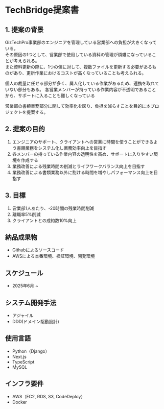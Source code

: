 # TechBridge提案書

## 1. 提案の背景

GizTechPro事業部のエンジニアを管理している営業部への負担が大きくなっている。  
その原因の1つとして、営業部で使用している資料の管理が煩雑になっていることが考えられる。  
また資料更新の際に、1つの値に対して、複数ファイルを更新する必要があるものがあり、更新作業におけるコストが高くなっていることも考えられる。  

個人の裁量に任せる部分が多く、属人化している作業があるため、連携を取れていない部分もある。
各営業メンバーが持っている作業内容が不透明であることから、サポートに入ることも難しくなっている

営業部の書類業務部分に関して効率化を図り、負担を減らすことを目的に本プロジェクトを提案する。  

## 2. 提案の目的

1. エンジニアのサポート、クライアントへの営業に時間を使うことができるよう書類業務をシステム化し業務効率向上を目指す
2. 各メンバーの持っている作業内容の透明性を高め、サポートに入りやすい環境を作成する
3. 業務改善による残業時間の削減とライフワークバランス向上を目指す
4. 業務改善による書類業務以外に割ける時間を増やしパフォーマンス向上を目指す

## 3. 目標

1. 営業部1人あたり、-20時間の残業時間削減
2. 離職率5%削減
3. クライアントとの成約数10%向上

## 納品成果物

- Githubによるソースコード
- AWSによる本番環境、検証環境、開発環境

## スケジュール

- 2025年6月 ~

## システム開発手法

- アジャイル
- DDD(ドメイン駆動設計)

## 使用言語

- Python（Django）
- Next.js
- TypeScript
- MySQL

## インフラ要件

- AWS（EC2, RDS, S3, CodeDeploy）
- Docker
